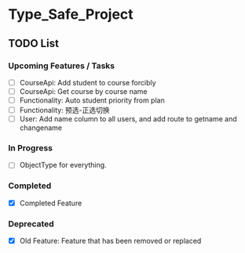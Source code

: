 # Type_Safe_Project

## TODO List

### Upcoming Features / Tasks
- [ ] CourseApi: Add student to course forcibly
- [ ] CourseApi: Get course by course name
- [ ] Functionality: Auto student priority from plan
- [ ] Functionality: 预选-正选切换
- [ ] User: Add name column to all users, and add route to getname and changename

### In Progress
- [ ] ObjectType for everything. 

### Completed
- [x] Completed Feature

### Deprecated
- [x] Old Feature: Feature that has been removed or replaced
